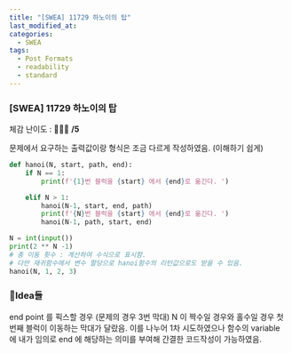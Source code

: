 ```yaml
---
title: "[SWEA] 11729 하노이의 탑"
last_modified_at: 
categories:
  - SWEA
tags:
  - Post Formats
  - readability
  - standard
---
```


### [SWEA] 11729 하노이의 탑
체감 난이도 : 🎈🎈🎈 **/5**   

문제에서 요구하는 출력값이랑 형식은 조금 다르게 작성하였음. (이해하기 쉽게)
```python
def hanoi(N, start, path, end):
    if N == 1:
        print(f'{1}번 블럭을 {start} 에서 {end}로 옮긴다. ')

    elif N > 1:
        hanoi(N-1, start, end, path)
        print(f'{N}번 블럭을 {start} 에서 {end}로 옮긴다. ')
        hanoi(N-1, path, start, end)

N = int(input())
print(2 ** N -1) 
# 총 이동 횟수 : 계산하여 수식으로 표시함. 
# 다만 재귀함수에서 변수 할당으로 hanoi함수의 리턴값으로도 받을 수 있음. 
hanoi(N, 1, 2, 3)
```


### 💭Idea들 
end point 를 픽스할 경우 (문제의 경우 3번 막대)
N 이 짝수일 경우와 홀수일 경우 첫번째 블럭이 이동하는 막대가 달랐음. 
이를 나누어 1차 시도하였으나 함수의 variable 에 내가 임의로 
end 에 해당하는 의미를 부여해 간결한 코드작성이 가능하였음. 

